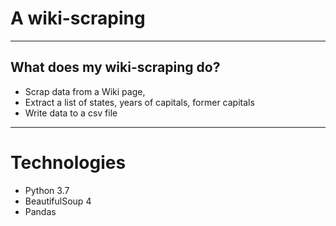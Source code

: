 # A wiki-scraping
---
## What does my wiki-scraping do?
- Scrap data from a Wiki page, 
- Extract a list of states, years of capitals, former capitals
- Write data to a csv file

---
# Technologies
- Python 3.7
- BeautifulSoup 4
- Pandas
